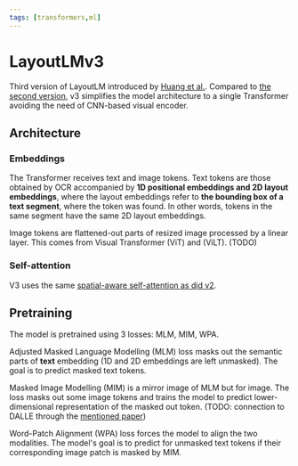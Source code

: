 ```yaml
---
tags: [transformers,ml]
---
```

# LayoutLMv3

Third version of LayoutLM introduced by [Huang et
al.](https://arxiv.org/abs/2204.08387). Compared to [the second
version](./layoutlm_v2.md), v3 simplifies the model architecture to a single
Transformer avoiding the need of CNN-based visual encoder.

## Architecture

### Embeddings

The Transformer receives text and image tokens. Text tokens are those obtained
by OCR accompanied by **1D positional embeddings and 2D layout embeddings**,
where the layout embeddings refer to **the bounding box of a text segment**, where
the token was found. In other words, tokens in the same segment have the same 2D
layout embeddings.

Image tokens are flattened-out parts of resized image processed by a linear
layer. This comes from Visual Transformer (ViT) and (ViLT). (TODO)

### Self-attention

V3 uses the same [spatial-aware self-attention as did
v2](./layoutlm_v2.md#self-attention).

## Pretraining

The model is pretrained using 3 losses: MLM, MIM, WPA.

Adjusted Masked Language Modelling (MLM) loss masks out the semantic parts of
**text** embedding (1D and 2D embeddings are left unmasked). The goal is to predict
masked text tokens.

Masked Image Modelling (MIM) is a mirror image of MLM but for image. The loss
masks out some image tokens and trains the model to predict lower-dimensional
representation of the masked out token. (TODO: connection to DALLE through the
[mentioned
paper](https://proceedings.mlr.press/v139/ramesh21a.html?ref=journey-matters))

Word-Patch Alignment (WPA) loss forces the model to align the two modalities.
The model's goal is to predict for unmasked text tokens if their corresponding
image patch is masked by MIM.

